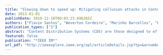 ```yaml
---
title: "Slowing down to speed up: Mitigating collusion attacks in Content Distribution Systems"
date: 2013-01-01
publishDate: 2019-12-10T00:03:23.696265Z
authors: ["Flavio Santos", "Weverton Cordeiro", "Marinho Barcellos", "Luciano P Gaspary", "Fabio V Hecht", "Burkhard Stiller"]
publication_types: ["1"]
abstract: "Content Distribution Systems (CDS) are those designed to efficiently deliver (to interested parties) a variety of contents. CDS may be classified in two groups. The first group (moderated) comprises the set of systems in which contents are checked against their descriptions before being published. The second group (non-moderated) is the set of systems without any kind of moderation. Since descriptions are of paramount importance to enable users to find contents, non-moderated CDS are clearly vulnerable to malicious interferences and susceptible to content pollution. Furthermore, colluding attackers may flood the system with imprecise metadata and turn the system into a useless content distribution platform. To protect the system from massive malicious behaviors and provide better Qualityof-Experience (QoE) to users, this paper presents a novel conservative strategy to mitigate collusion attacks in non-moderated CDS. The rationale behind this simple, yet very effective strategy, is to delay user's actions and randomly authorize them. Results indicate that this “artificial delay” reduces the effect of attackers in the system and, hence, increases user's QoE. View full abstract"
featured: false
publication: "*IEEE IM*"
url_pdf: "http://ieeexplore.ieee.org/xpl/articleDetails.jsp?tp=&arnumber=6573015&matchBoolean%3Dtrue%26rowsPerPage%3D30%26searchField%3DSearch_All%26queryText%3D%28p_Title%3A%22Slowing+down+to+speed+up%3A+Mitigating+collusion+attacks+in+Content+Distribution+Systems"
---
```


